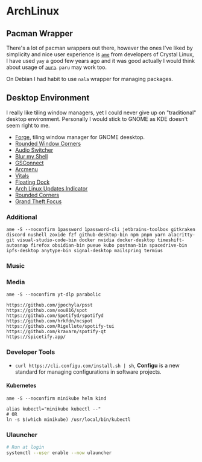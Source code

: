 # ArchLinux

## Pacman Wrapper

There's a lot of pacman wrappers out there, however the ones I've liked by simplicity and nice user experience is [`ame`](https://aur.archlinux.org/packages/ame) from developers of Crystal Linux, I have used `yay` a good few years ago and it was good actually I would think about usage of [`aura`](https://fosskers.github.io/aura/). `paru` may work too.

On Debian I had habit to use `nala` wrapper for managing packages.

## Desktop Environment

I really like tiling window managers, yet I could never give up on "traditional" desktop environment. Personally I would stick to GNOME as KDE doesn't seem right to me.

- [Forge](https://extensions.gnome.org/extension/4481/forge/), tiling window manager for GNOME deesktop.
- [Rounded Window Corners](https://extensions.gnome.org/extension/5237/rounded-window-corners/)
- [Audio Switcher](https://extensions.gnome.org/extension/1092/audio-switcher/)
- [Blur my Shell](https://extensions.gnome.org/extension/3193/blur-my-shell/)
- [GSConnect](https://extensions.gnome.org/extension/1319/gsconnect/)
- [Arcmenu](https://extensions.gnome.org/extension/3628/arcmenu/)
- [Vitals](https://extensions.gnome.org/extension/1460/vitals/)
- [Floating Dock](https://extensions.gnome.org/extension/3730/floating-dock/)
- [Arch Linux Updates Indicator](https://extensions.gnome.org/extension/1010/archlinux-updates-indicator/)
- [Rounded Corners](https://extensions.gnome.org/extension/1514/rounded-corners/)
- [Grand Theft Focus](https://extensions.gnome.org/extension/5410/grand-theft-focus/)


### Additional

```
ame -S --noconfirm 1password 1password-cli jetbrains-toolbox gitkraken discord nushell zoxide fzf github-desktop-bin npm pnpm yarn alacritty-git visual-studio-code-bin docker nvidia docker-desktop timeshift-autosnap firefox obsidian-bin pueue kubo postman-bin spacedrive-bin ipfs-desktop anytype-bin signal-desktop mailspring termius
```

### Music

### Media

```
ame -S --noconfirm yt-dlp parabolic
```

```
https://github.com/jpochyla/psst
https://github.com/xou816/spot
https://github.com/Spotifyd/spotifyd
https://github.com/hrkfdn/ncspot
https://github.com/Rigellute/spotify-tui
https://github.com/kraxarn/spotify-qt
https://spicetify.app/
```

### Developer Tools

- `curl https://cli.configu.com/install.sh | sh`, **Configu** is a new standard for managing configurations in software projects.

#### Kubernetes

```
ame -S --noconfirm minikube helm kind
```

```
alias kubectl="minikube kubectl --"
# OR
ln -s $(which minikube) /usr/local/bin/kubectl 
```

### Ulauncher

```bash
# Run at login
systemctl --user enable --now ulauncher
```